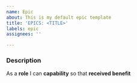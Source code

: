 ```yaml
---
name: Epic
about: This is my default epic template
title: 'EPICS: <TITLE>'
labels: epic
assignees: ''

---
```


### Description

As a **role** I can **capability** so that **received benefit**
